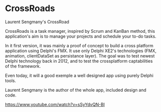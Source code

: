 # CrossRoads
Laurent Sengmany's CrossRoad 

CrossRoads is a task manager, inspired by Scrum and KanBan method, this application's aim is to manage your projects and schedule your to-do tasks. 

In it first version, it was mainly a proof of concept to build a cross platform application using Delphi's FMX. It use only Delphi XE2's technologies (FMX, animation, clientDataSet as persistance layer). The goal was to test newest Delphi technology back in 2012, and to test the crossplatform captabilities of the framework.

Even today, it will a good exemple a well designed app using purely Delphi tools.

Laurent Sengmany is the author of the whole app, included design and code. 

https://www.youtube.com/watch?v=sSyYdvQN-BI
